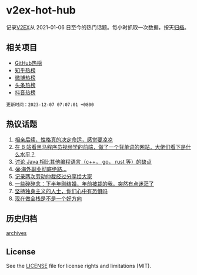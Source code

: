 # v2ex-hot-hub

 记录[V2EX](https://www.v2ex.com/)从 2021-01-06 日至今的热门话题。每小时抓取一次数据，按天[归档](archives)。
 
 ## 相关项目

- [GitHub热榜](https://github.com/lonnyzhang423/github-hot-hub)
- [知乎热榜](https://github.com/lonnyzhang423/zhihu-hot-hub)
- [微博热榜](https://github.com/lonnyzhang423/weibo-hot-hub)
- [头条热榜](https://github.com/lonnyzhang423/toutiao-hot-hub)
- [抖音热榜](https://github.com/lonnyzhang423/douyin-hot-hub)


 `更新时间：2023-12-07 07:07:01 +0800`

## 热议话题

1. [相亲后续，性格真的决定命运，感觉要凉凉](https://www.v2ex.com/t/997941)
1. [在 B 站看黑马程序员视频学的前端，做了一个背单词的网站，大佬们看下是什么水平？](https://www.v2ex.com/t/997978)
1. [讨论 Java 相比其他编程语言（c++， go， rust 等）的缺点](https://www.v2ex.com/t/997966)
1. [😭海外副业彻底绝路...](https://www.v2ex.com/t/997957)
1. [记录两次劳动仲裁经过分享给大家](https://www.v2ex.com/t/997974)
1. [一些碎碎念：下半年刚结婚，年前被裁的我，突然有点迷茫了](https://www.v2ex.com/t/998024)
1. [坚持独身主义的人士，你们心中有恐惧吗](https://www.v2ex.com/t/998051)
1. [现在做全栈是不是一个好方向](https://www.v2ex.com/t/997956)

## 历史归档

[archives](archives)

## License

See the [LICENSE](LICENSE) file for license rights and limitations (MIT).
